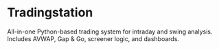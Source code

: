 # Tradingstation
All-in-one Python-based trading system for intraday and swing analysis. Includes AVWAP, Gap &amp; Go, screener logic, and dashboards.
